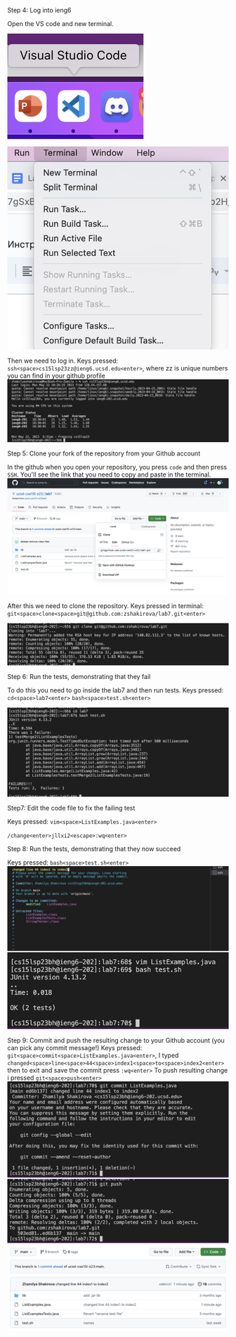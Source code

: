 Step 4:
Log into ieng6


  Open the VS code and new terminal. 
  
  
  ![Image](screen1.png)
  
  ![Image](screen2.png)
  
  
  Then we need to log in. Keys pressed: `ssh<space>cs15lsp23zz@ieng6.ucsd.edu<enter>`, where zz is unique numbers you can find in your github         profile 
  ![Image](screen3.png)
 
  

Step 5: 
Clone your fork of the repository from your Github account


 In the github when you open your repository, you press `code` and then press `SSH`. You'll see the link that you need to copy and paste in the       terminal. 
 ![Image](screen4.png)
 
  After this we need to clone the repository. Keys pressed in terminal: `git<space>clone<space>git@github.com:zshakirova/lab7.git<enter>`

 ![Image](screen5.png)


Step 6:
Run the tests, demonstrating that they fail


To do this you need to go inside the lab7 and then run tests.
 Keys pressed: `cd<space>lab7<enter>`
`bash<space>test.sh<enter>`

 ![Image](screen6.png)


Step7:
Edit the code file to fix the failing test


Keys pressed: `vim<space>ListExamples.java<enter>`
  
  
  `/change<enter>jllxi2<escape>:wq<enter>`

Step 8:
Run the tests, demonstrating that they now succeed


Keys pressed: `bash<space>test.sh<enter>`
![Image](screen8.png)
![Image](screen7.png)

Step 9:
Commit and push the resulting change to your Github account (you can pick any commit message!)
Keys pressed: `git<space>commit<space>ListExamples.java<enter>`, I typed `changed<space>line<space>44<space>index1<space>to<space>index2<enter>` 
then to exit and save the commit press `:wq<enter>`
To push resulting change i pressed `git<space>push<enter>`
![Image](screen9.png)
![Image](screen10.png)
![Image](screen11.png)
